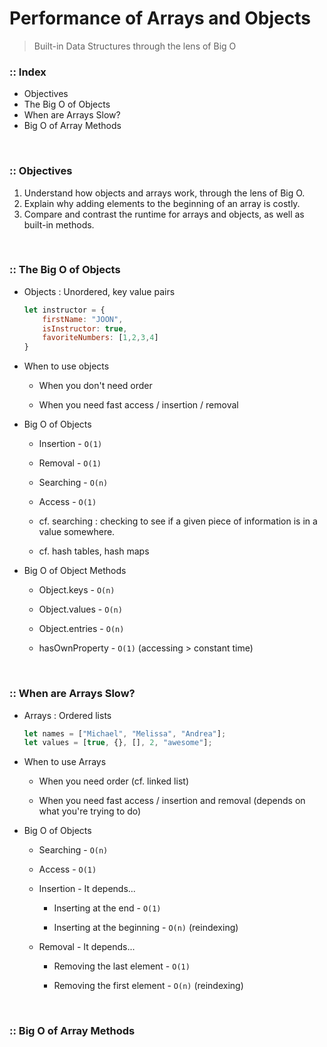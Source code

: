 # Performance of Arrays and Objects
> Built-in Data Structures through the lens of Big O

### :: Index
- Objectives
- The Big O of Objects
- When are Arrays Slow?
- Big O of Array Methods

<br />

### :: Objectives
1. Understand how objects and arrays work, through the lens of Big O.
2. Explain why adding elements to the beginning of an array is costly.
3. Compare and contrast the runtime for arrays and objects, as well as built-in methods.

<br />

### :: The Big O of Objects
- Objects : Unordered, key value pairs

    ```jsx
    let instructor = {
        firstName: "JOON",
        isInstructor: true,
        favoriteNumbers: [1,2,3,4]
    }
    ```

- When to use objects
    
    - When you don't need order
    
    - When you need fast access / insertion / removal

- Big O of Objects
    
    - Insertion - `O(1)`
    
    - Removal - `O(1)`
    
    - Searching - `O(n)`
    
    - Access - `O(1)`
    
    - cf. searching : checking to see if a given piece of information is in a value somewhere.
    
    - cf. hash tables, hash maps

- Big O of Object Methods
    
    - Object.keys - `O(n)`
    
    - Object.values - `O(n)`
    
    - Object.entries - `O(n)`
    
    - hasOwnProperty - `O(1)` (accessing > constant time)

<br />

### :: When are Arrays Slow?
- Arrays : Ordered lists

    ```jsx
    let names = ["Michael", "Melissa", "Andrea"];
    let values = [true, {}, [], 2, "awesome"];
    ```

- When to use Arrays
    
    - When you need order (cf. linked list)
    
    - When you need fast access / insertion and removal (depends on what you're trying to do)

- Big O of Objects
    
    - Searching - `O(n)`
    
    - Access - `O(1)`
    
    - Insertion - It depends...
        
        - Inserting at the end - `O(1)`
        
        - Inserting at the beginning - `O(n)` (reindexing)
      
    - Removal - It depends...
        
        - Removing the last element - `O(1)`
        
        - Removing the first element - `O(n)` (reindexing)

<br />

### :: Big O of Array Methods
